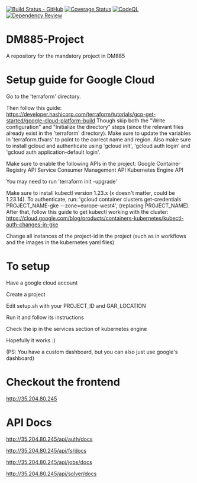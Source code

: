[![Build Status - GitHub](https://github.com/TroelsLind/DM885-Project/workflows/Test/badge.svg)](https://github.com/TroelsLind/DM885-Project/actions?query=workflow%3ATest)
[![Coverage Status](https://coveralls.io/repos/github/TroelsLind/DM885-Project/badge.svg?branch=main)](https://coveralls.io/github/TroelsLind/DM885-Project?branch=main)
[![CodeQL](https://github.com/TroelsLind/DM885-Project/workflows/CodeQL/badge.svg)](https://github.com/TroelsLind/DM885-Project/actions?query=workflow%3ADependency+Review)
[![Dependency Review](https://github.com/TroelsLind/DM885-Project/workflows/Dependency%20Review/badge.svg)]()

# DM885-Project
A repository for the mandatory project in DM885


# Setup guide for Google Cloud


Go to the 'terraform' directory.

Then follow this guide:
https://developer.hashicorp.com/terraform/tutorials/gcp-get-started/google-cloud-platform-build
Though skip both the "Write configuration" and "Initialize the directory" steps (since the relevant files already exist in the 'terraform' directory).
Make sure to update the variables in 'terraform.tfvars' to point to the correct name and region.
Also make sure to install gcloud and authenticate using 'gcloud init', 'gcloud auth login' and 'gcloud auth application-default login'.

Make sure to enable the  following APIs in the project:
Google Container Registry API
Service Consumer Management API
Kubernetes Engine API

You may need to run 'terraform init -upgrade'

Make sure to install kubectl version 1.23.x (x doesn't matter, could be 1.23.14).
To authenticate, run: 'gcloud container clusters get-credentials PROJECT_NAME-gke --zone=europe-west4', (replacing PROJECT_NAME).
After that, follow this guide to get kubectl working with the cluster:
https://cloud.google.com/blog/products/containers-kubernetes/kubectl-auth-changes-in-gke

Change all instances of the project-id in the project (such as in workflows and the images in the kubernetes yaml files)

# To setup
Have a google cloud account

Create a project

Edit setup.sh with your PROJECT_ID and GAR_LOCATION

Run it and follow its instructions

Check the ip in the services section of kubernetes engine

Hopefully it works :)

(PS: You have a custom dashboard, but you can also just use google's dashboard)

# Checkout the frontend
http://35.204.80.245

# API Docs
http://35.204.80.245/api/auth/docs

http://35.204.80.245/api/fs/docs

http://35.204.80.245/api/jobs/docs

http://35.204.80.245/api/solver/docs